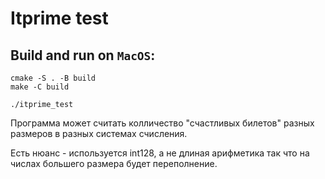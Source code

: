 # Itprime test

Build and run on `MacOS`:
-------
```
cmake -S . -B build
make -C build

./itprime_test
```

Программа может считать колличество "счастливых билетов" разных размеров в разных системах счисления.

Есть нюанс - используется int128, а не длиная арифметика так что на числах большего размера будет переполнение.

